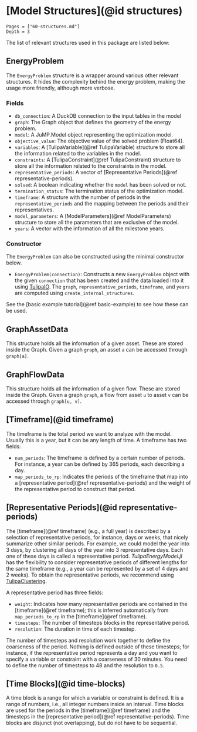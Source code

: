 # [Model Structures](@id structures)

```@contents
Pages = ["60-structures.md"]
Depth = 3
```

The list of relevant structures used in this package are listed below:

## EnergyProblem

The `EnergyProblem` structure is a wrapper around various other relevant structures.
It hides the complexity behind the energy problem, making the usage more friendly, although more verbose.

### Fields

- `db_connection`: A DuckDB connection to the input tables in the model
- `graph`: The Graph object that defines the geometry of the energy problem.
- `model`: A JuMP.Model object representing the optimization model.
- `objective_value`: The objective value of the solved problem (Float64).
- `variables`: A [TulipaVariable](@ref TulipaVariable) structure to store all the information related to the variables in the model.
- `constraints`: A [TulipaConstraint](@ref TulipaConstraint) structure to store all the information related to the constraints in the model.
- `representative_periods`: A vector of [Representative Periods](@ref representative-periods).
- `solved`: A boolean indicating whether the `model` has been solved or not.
- `termination_status`: The termination status of the optimization model.
- `timeframe`: A structure with the number of periods in the `representative_periods` and the mapping between the periods and their representatives.
- `model_parameters`: A [ModelParameters](@ref ModelParameters) structure to store all the parameters that are exclusive of the model.
- `years`: A vector with the information of all the milestone years.

### Constructor

The `EnergyProblem` can also be constructed using the minimal constructor below.

- `EnergyProblem(connection)`: Constructs a new `EnergyProblem` object with the given `connection` that has been created and the data loaded into it using [TulipaIO](https://github.com/TulipaEnergy/TulipaIO.jl). The `graph`, `representative_periods`, `timeframe`, and `years` are computed using `create_internal_structures`.

See the [basic example tutorial](@ref basic-example) to see how these can be used.

## GraphAssetData

This structure holds all the information of a given asset.
These are stored inside the Graph.
Given a graph `graph`, an asset `a` can be accessed through `graph[a]`.

## GraphFlowData

This structure holds all the information of a given flow.
These are stored inside the Graph.
Given a graph `graph`, a flow from asset `u` to asset `v` can be accessed through `graph[u, v]`.

## [Timeframe](@id timeframe)

The timeframe is the total period we want to analyze with the model. Usually this is a year, but it can be any length of time. A timeframe has two fields:

- `num_periods`: The timeframe is defined by a certain number of periods. For instance, a year can be defined by 365 periods, each describing a day.
- `map_periods_to_rp`: Indicates the periods of the timeframe that map into a [representative period](@ref representative-periods) and the weight of the representative period to construct that period.

## [Representative Periods](@id representative-periods)

The [timeframe](@ref timeframe) (e.g., a full year) is described by a selection of representative periods, for instance, days or weeks, that nicely summarize other similar periods. For example, we could model the year into 3 days, by clustering all days of the year into 3 representative days. Each one of these days is called a representative period. _TulipaEnergyModel.jl_ has the flexibility to consider representative periods of different lengths for the same timeframe (e.g., a year can be represented by a set of 4 days and 2 weeks). To obtain the representative periods, we recommend using [TulipaClustering](https://github.com/TulipaEnergy/TulipaClustering.jl).

A representative period has three fields:

- `weight`: Indicates how many representative periods are contained in the [timeframe](@ref timeframe); this is inferred automatically from `map_periods_to_rp` in the [timeframe](@ref timeframe).
- `timesteps`: The number of timesteps blocks in the representative period.
- `resolution`: The duration in time of each timestep.

The number of timesteps and resolution work together to define the coarseness of the period.
Nothing is defined outside of these timesteps; for instance, if the representative period represents a day and you want to specify a variable or constraint with a coarseness of 30 minutes. You need to define the number of timesteps to 48 and the resolution to `0.5`.

## [Time Blocks](@id time-blocks)

A time block is a range for which a variable or constraint is defined.
It is a range of numbers, i.e., all integer numbers inside an interval.
Time blocks are used for the periods in the [timeframe](@ref timeframe) and the timesteps in the [representative period](@ref representative-periods). Time blocks are disjunct (not overlapping), but do not have to be sequential.
